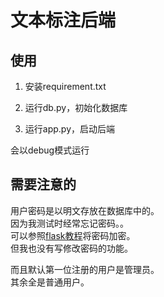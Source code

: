 # 文本标注后端

## 使用

1. 安装requirement.txt

2. 运行db.py，初始化数据库

3. 运行app.py，启动后端

会以debug模式运行

## 需要注意的

用户密码是以明文存放在数据库中的。  
因为我测试时经常忘记密码。。  
可以参照[flask教程](https://dormousehole.readthedocs.io/en/latest/tutorial/views.html)将密码加密。  
但我也没有写修改密码的功能。  

而且默认第一位注册的用户是管理员。  
其余全是普通用户。  


